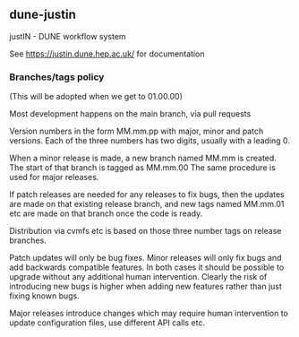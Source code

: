 ## dune-justin
justIN - DUNE workflow system

See https://justin.dune.hep.ac.uk/ for documentation

### Branches/tags policy

(This will be adopted when we get to 01.00.00)

Most development happens on the main branch, via pull requests

Version numbers in the form MM.mm.pp with major, minor and patch versions.
Each of the three numbers has two digits, usually with a leading 0.

When a minor release is made, a new branch named MM.mm is created.
The start of that branch is tagged as MM.mm.00 The same procedure is used for
major releases.

If patch releases are needed for any releases to fix bugs, then 
the updates are made on that existing release branch, and new tags named 
MM.mm.01 etc are made on that branch once the code is ready.

Distribution via cvmfs etc is based on those three number tags on release
branches.

Patch updates will only be bug fixes. Minor releases will only fix bugs and
add backwards compatible features. In both cases it should be possible to
upgrade without any additional human intervention. Clearly the risk of 
introducing new bugs is higher when adding new features rather than just fixing
known bugs.

Major releases introduce changes which may require human intervention to
update configuration files, use different API calls etc.
